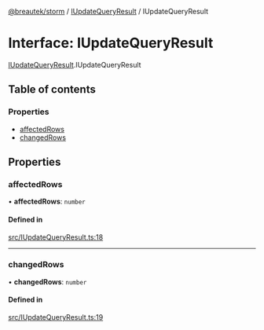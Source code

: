 [@breautek/storm](../README.md) / [IUpdateQueryResult](../modules/IUpdateQueryResult.md) / IUpdateQueryResult

# Interface: IUpdateQueryResult

[IUpdateQueryResult](../modules/IUpdateQueryResult.md).IUpdateQueryResult

## Table of contents

### Properties

- [affectedRows](IUpdateQueryResult.IUpdateQueryResult-1.md#affectedrows)
- [changedRows](IUpdateQueryResult.IUpdateQueryResult-1.md#changedrows)

## Properties

### affectedRows

• **affectedRows**: `number`

#### Defined in

[src/IUpdateQueryResult.ts:18](https://github.com/breautek/storm/blob/3449719/src/IUpdateQueryResult.ts#L18)

___

### changedRows

• **changedRows**: `number`

#### Defined in

[src/IUpdateQueryResult.ts:19](https://github.com/breautek/storm/blob/3449719/src/IUpdateQueryResult.ts#L19)
